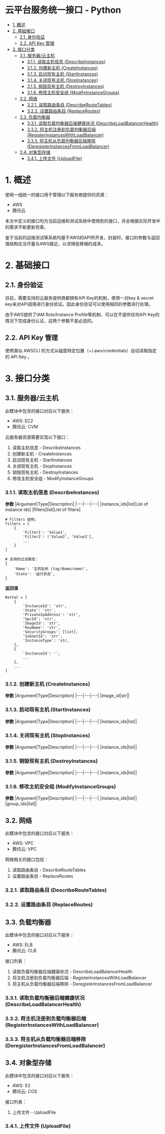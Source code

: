 云平台服务统一接口 - Python
===

<!-- TOC -->

- [1. 概述](#1-概述)
- [2. 基础接口](#2-基础接口)
    - [2.1. 身份验证](#21-身份验证)
    - [2.2. API Key 管理](#22-api-key-管理)
- [3. 接口分类](#3-接口分类)
    - [3.1. 服务器/云主机](#31-服务器云主机)
        - [3.1.1. 读取主机信息 (DescribeInstances)](#311-读取主机信息-describeinstances)
        - [3.1.2. 创建新主机 (CreateInstances)](#312-创建新主机-createinstances)
        - [3.1.3. 启动现有主机 (StartInstances)](#313-启动现有主机-startinstances)
        - [3.1.4. 关闭现有主机 (StopInstances)](#314-关闭现有主机-stopinstances)
        - [3.1.5. 销毁现有主机 (DestroyInstances)](#315-销毁现有主机-destroyinstances)
        - [3.1.6. 修改主机安全组 (ModifyInstanceGroups)](#316-修改主机安全组-modifyinstancegroups)
    - [3.2. 网络](#32-网络)
        - [3.2.1. 读取路由条目 (DescribeRouteTables)](#321-读取路由条目-describeroutetables)
        - [3.2.2. 设置路由条目 (ReplaceRoutes)](#322-设置路由条目-replaceroutes)
    - [3.3. 负载均衡器](#33-负载均衡器)
        - [3.3.1. 读取负载均衡器后端健康状况 (DescribeLoadBalancerHealth)](#331-读取负载均衡器后端健康状况-describeloadbalancerhealth)
        - [3.3.2. 将主机注册到负载均衡器后端 (RegisterInstancesWithLoadBalancer)](#332-将主机注册到负载均衡器后端-registerinstanceswithloadbalancer)
        - [3.3.3. 将主机从负载均衡器后端移除 (DeregisterInstancesFromLoadBalancer)](#333-将主机从负载均衡器后端移除-deregisterinstancesfromloadbalancer)
    - [3.4. 对象型存储](#34-对象型存储)
        - [3.4.1. 上传文件 (UploadFile)](#341-上传文件-uploadfile)

<!-- /TOC -->

# 1. 概述
使用一组统一的接口用于管理以下服务商提供的资源：
+ AWS
+ 腾讯云

本文中定义的接口均为当前运维和测试系统中使用到的接口，并会根据实际开发中的需求不断更新完善。

鉴于当前的运维测试等系统均基于AWS的API所开发，封装时，接口的参数与返回值结构应当尽量与AWS接近，以求降低移植的成本。



# 2. 基础接口
## 2.1. 身份验证
目前，需要支持的云服务提供商都拥有API Key的机制，使用一对key & secret key来对API调用进行身份验证。因此身份验证可以使用相同的参数进行处理。

由于AWS提供了IAM Role/Instance Profile等机制，可以在不提供任何API Key的情况下完成身份认证，这两个参数不是必选的。

## 2.2. API Key 管理
使用类似 AWSCLI 的方式从磁盘特定位置（~/.aws/credentials）自动读取指定的 API Key 。

# 3. 接口分类
## 3.1. 服务器/云主机
此模块中包含的接口对应以下服务：
* AWS: EC2
* 腾讯云: CVM

云服务器资源需要实现以下接口：
1. 读取主机信息 - DescribeInstances
2. 创建新主机 - CreateInstances
3. 启动现有主机 - StartInstances
4. 关闭现有主机 - StopInstances
5. 销毁现有主机 - DestroyInstances
6. 修改主机安全组 - ModifyInstanceGroups

### 3.1.1. 读取主机信息 (DescribeInstances)
__参数__
|Argument|Type|Description|
|---|---|---|
|instance_ids|list|List of instance ids|
|filters|list|List of filters|

```
# Filters 结构:
filters = [
    {
        'Filter1': 'Value1',
        'Filter2': ['Value2', 'Value3'],
        ...
    }
]

# 支持的过滤属性：
{
    'Name': '主机名称 (tag:Name/name)',
    'State': '运行状态',
}
```

__返回值__
```
RetVal = [
    {
        'InstanceId': 'str',
        'State': 'str',
        'PrivateIpAddress': 'str',
        'VpcId': 'str',
        'ImageId': 'str',
        'KeyName': 'str',
        'SecurityGroups': [list],
        'SubnetId': 'str',
        'InstanceType': 'str,
    },
    {
        'InstanceId': '',
        ...
    },
    ...
]
```

### 3.1.2. 创建新主机 (CreateInstances)
__参数__
|Argument|Type|Description|
|---|---|---|
|image_id|str||


### 3.1.3. 启动现有主机 (StartInstances)
__参数__
|Argument|Type|Description|
|---|---|---|
|instance_ids|list||

### 3.1.4. 关闭现有主机 (StopInstances)
__参数__
|Argument|Type|Description|
|---|---|---|
|instance_ids|list||

### 3.1.5. 销毁现有主机 (DestroyInstances)
__参数__
|Argument|Type|Description|
|---|---|---|
|instance_ids|list||

### 3.1.6. 修改主机安全组 (ModifyInstanceGroups)
__参数__
|Argument|Type|Description|
|---|---|---|
|instance_ids|list||
|group_ids|list||

## 3.2. 网络
此模块中包含的接口对应以下服务：
* AWS: VPC
* 腾讯云: VPC

网络相关的接口包括：
1. 读取路由条目 - DescribeRouteTables
2. 设置路由条目 - ReplaceRoutes

### 3.2.1. 读取路由条目 (DescribeRouteTables)
### 3.2.2. 设置路由条目 (ReplaceRoutes)

## 3.3. 负载均衡器
此模块中包含的接口对应以下服务：
* AWS: ELB
* 腾讯云: CLB

接口列表：
1. 读取负载均衡器后端健康状况 - DescribeLoadBalancerHealth
2. 将主机注册到负载均衡器后端 - RegisterInstancesWithLoadBalancer
3. 将主机从负载均衡器后端移除 - DeregisterInstancesFromLoadBalancer

### 3.3.1. 读取负载均衡器后端健康状况 (DescribeLoadBalancerHealth)
### 3.3.2. 将主机注册到负载均衡器后端 (RegisterInstancesWithLoadBalancer)
### 3.3.3. 将主机从负载均衡器后端移除 (DeregisterInstancesFromLoadBalancer)

## 3.4. 对象型存储
此模块中包含的接口对应以下服务：
* AWS: S3
* 腾讯云: COS

接口列表：
1. 上传文件 - UploadFile

### 3.4.1. 上传文件 (UploadFile)
